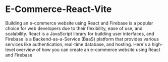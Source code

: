 # E-Commerce-React-Vite

Building an e-commerce website using React and Firebase is a popular choice for web developers due to their flexibility, ease of use, and scalability. React is a JavaScript library for building user interfaces, and Firebase is a Backend-as-a-Service (BaaS) platform that provides various services like authentication, real-time database, and hosting. Here's a high-level overview of how you can create an e-commerce website using React and Firebase
